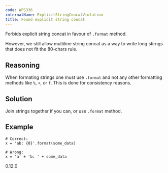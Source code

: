 ```yaml
---
code: WPS336
internalName: ExplicitStringConcatViolation
title: Found explicit string concat
---
```


Forbids explicit string concat in favour of `.format` method.

However, we still allow multiline string concat as a way to write long
stirngs that does not fit the 80-chars rule.

## Reasoning
When formating strings one must use `.format` and not any other
formatting methods like `%`, `+`, or `f`. This is done for
consistency reasons.

## Solution
Join strings together if you can, or use `.format` method.

## Example

    # Correct:
    x = 'ab: {0}'.format(some_data)
    
    # Wrong:
    x = 'a' + 'b: ' + some_data

<div class="versionadded">

0.12.0

</div>